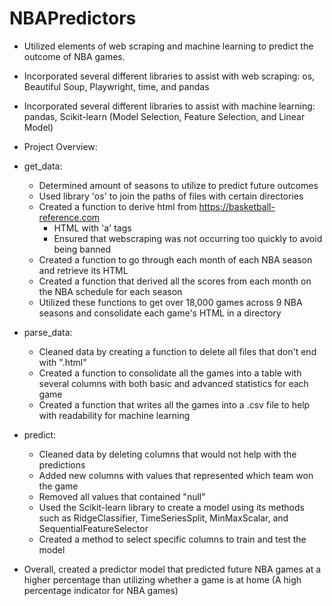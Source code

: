 # NBAPredictors

- Utilized elements of web scraping and machine learning to predict the outcome of NBA games.
- Incorporated several different libraries to assist with web scraping: os, Beautiful Soup, Playwright, time, and pandas
- Incorporated several different libraries to assist with machine learning: pandas, Scikit-learn (Model Selection, Feature Selection, and Linear Model)

- Project Overview:
- get_data:
    - Determined amount of seasons to utilize to predict future outcomes
    - Used library 'os' to join the paths of files with certain directories
    - Created a function to derive html from https://basketball-reference.com
      - HTML with 'a' tags
      - Ensured that webscraping was not occurring too quickly to avoid being banned
    - Created a function to go through each month of each NBA season and retrieve its HTML
    - Created a function that derived all the scores from each month on the NBA schedule for each season
    - Utilized these functions to get over 18,000 games across 9 NBA seasons and consolidate each game's HTML in a directory
- parse_data:
    - Cleaned data by creating a function to delete all files that don't end with ".html"
    - Created a function to consolidate all the games into a table with several columns with both basic and advanced statistics for each game
    - Created a function that writes all the games into a .csv file to help with readability for machine learning
- predict:
    - Cleaned data by deleting columns that would not help with the predictions
    - Added new columns with values that represented which team won the game
    - Removed all values that contained "null"
    - Used the Scikit-learn library to create a model using its methods such as RidgeClassifier, TimeSeriesSplit, MinMaxScalar, and SequentialFeatureSelector
    - Created a method to select specific columns to train and test the model
      
-  Overall, created a predictor model that predicted future NBA games at a higher percentage than utilizing whether a game is at home (A high percentage indicator for NBA games)


